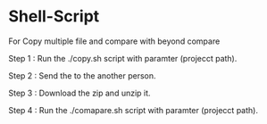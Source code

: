 # Shell-Script
For Copy multiple file and compare with beyond compare

Step 1 : Run the ./copy.sh script with paramter (projecct path).

Step 2 : Send the to the another person.

Step 3 : Download the zip and unzip it.

Step 4 : Run the ./comapare.sh script with paramter (projecct path).
